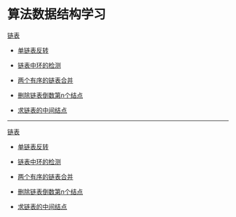 算法数据结构学习
==

[链表](/src/main/java/com/yzd/algorithm/linked)

 * [单链表反转](/src/main/java/com/yzd/algorithm/linked/DeleteNodeN.java)

 * [链表中环的检测](/src/main/java/com/yzd/algorithm/linked/DetectionOfRing.java) 
   
 * [两个有序的链表合并](/src/main/java/com/yzd/algorithm/linked/MergeTwoOrderedLinked.java)  
    
 * [删除链表倒数第n个结点](/src/main/java/com/yzd/algorithm/linked/DeleteNodeN.java) 
   
 * [求链表的中间结点](/src/main/java/com/yzd/algorithm/linked/MiddleNode.java)  

---
       
[链表](/src/main/java/com/yzd/algorithm/linked)

 * [单链表反转](/src/main/java/com/yzd/algorithm/linked/DeleteNodeN.java)

 * [链表中环的检测](/src/main/java/com/yzd/algorithm/linked/DetectionOfRing.java) 
   
 * [两个有序的链表合并](/src/main/java/com/yzd/algorithm/linked/MergeTwoOrderedLinked.java)  
    
 * [删除链表倒数第n个结点](/src/main/java/com/yzd/algorithm/linked/DeleteNodeN.java) 
   
 * [求链表的中间结点](/src/main/java/com/yzd/algorithm/linked/MiddleNode.java)  
         
